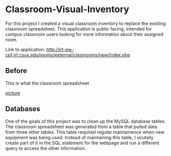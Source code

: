# Classroom-Visual-Inventory

For this project I created a visual classroom inventory to replace the existing classroom spreadsheet. This application is public facing, intended for campus classroom users looking for more information about their assigned room.

Link to application: http://irt-pw-cp1.irt.csus.edu/rooms/external/classrooms/new/index.php

## Before

This is what the classroom spreadsheet 

[picture](/CVI_5.PNG)

## Databases

One of the goals of this project was to clean up the MySQL database tables. The classroom spreadsheet was generated from a table that pulled data from three other tables. This table required regular maintainence when new equipment was being used. Instead of maintaining this table, I virutally create part of it in the SQL statement for the webpage and run a different query to access the other information.
